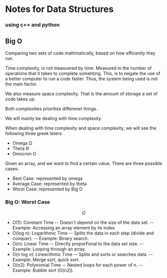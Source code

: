 # Notes for Data Structures

### using c++ and python

## Big O

Comparing two sets of code mathmatically, based on how efficently they run.

Time complexity, is not measuered by time.
Measured in the number of operations that it takes to complete somehting.
This, is to negate the use of a better computer to run a code faster. Thus, the
system being used is not the main factor.

We also measure space complexity. That is the amount of storage a set of code takes up.

Both complexities prioritize differenet things.

We will mainly be dealing with time complexity.

When dealing with time complexity and space complexity, we will
see the following three greek leters:

- Omega Ω
- Theta Θ
- Omocron O

Given an array, and we want to find a certain value. There are three possible cases:

- Best Case: represented by omega
- Average Case: represented by theta
- Worst Case: represented by Big O

### Big O: Worst Case

$$
\Omega
$$

- O(1): Constant Time
-- Doesn't depend on the size of the data set.
-- Example: Accessing an array element by its index.
- O(log n): Logarithmic Time
-- Splits the data in each step (divide and conquer).
-- Example: Binary search.
- O(n): Linear Time
-- Directly proporFonal to the data set size.
-- Example: Looping through an array.
- O(n log n): Linearithmic Time
-- Splits and sorts or searches data.
-- Example: Merge sort, quick sort.
- O(n2): Polynomial Time
-- Nested loops for each power of n.
-- Example: Bubble sort (O(n2)).